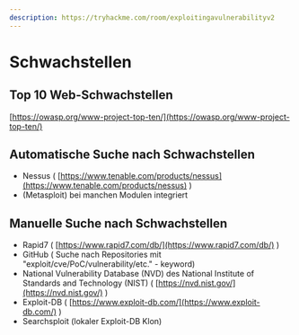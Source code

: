 ```yaml
---
description: https://tryhackme.com/room/exploitingavulnerabilityv2
---
```


# Schwachstellen

## Top 10 Web-Schwachstellen

[https://owasp.org/www-project-top-ten/](https://owasp.org/www-project-top-ten/)

## Automatische Suche nach Schwachstellen

* Nessus ( [https://www.tenable.com/products/nessus](https://www.tenable.com/products/nessus) )
* (Metasploit) bei manchen Modulen integriert

## Manuelle Suche nach Schwachstellen

* Rapid7 ( [https://www.rapid7.com/db/](https://www.rapid7.com/db/) )
* GitHub ( Suche nach Repositories mit "exploit/cve/PoC/vulnerability/etc." - keyword)
* National Vulnerability Database (NVD) des National Institute of Standards and Technology (NIST) ( [https://nvd.nist.gov/](https://nvd.nist.gov/) )
* Exploit-DB ( [https://www.exploit-db.com/](https://www.exploit-db.com/) )
* Searchsploit (lokaler Exploit-DB Klon)
